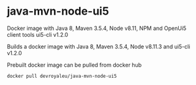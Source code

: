 # java-mvn-node-ui5
Docker image with Java 8, Maven 3.5.4, Node v8.11, NPM and OpenUi5 client tools ui5-cli v1.2.0

Builds a docker image with Java 8, Maven 3.5.4, Node v8.11.3 and ui5-cli v1.2.0

Prebuilt docker image can be pulled from docker hub 

```docker pull devroyaleu/java-mvn-node-ui5```
